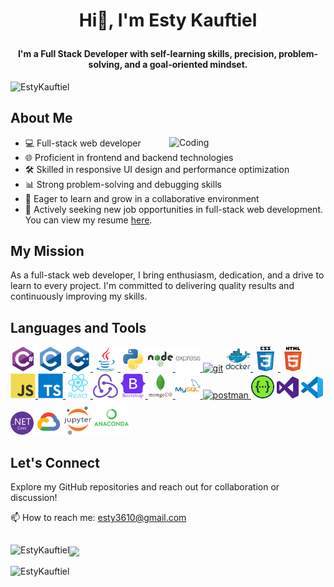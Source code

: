 <h1><b><p align="center">Hi👋, I'm Esty Kauftiel</p></b></h1>
<h4 align="center"><b>I'm a Full Stack Developer with self-learning skills, precision, problem-solving, and a goal-oriented mindset.</b></h4>

<p align="left"> <img src="https://komarev.com/ghpvc/?username=EstyKauftiel&label=Profile%20views&color=0e75b6&style=flat" alt="EstyKauftiel" /> </p>

## About Me

<img align="right" alt="Coding" width="250" src="https://media.tenor.com/S59bPkT0pqcAAAAC/programming.gif">


- 💻 Full-stack web developer
- 🌐 Proficient in frontend and backend technologies
- 🛠️ Skilled in responsive UI design and performance optimization
- 📊 Strong problem-solving and debugging skills
- 🌱 Eager to learn and grow in a collaborative environment
- 👀 Actively seeking new job opportunities in full-stack web development. You can view my resume <a href="[https://drive.google.com/file/d/1waB1gWMj3ypoOsJym0mzG6TThw-OQQY9/view?usp=sharing](https://drive.google.com/file/d/1waB1gWMj3ypoOsJym0mzG6TThw-OQQY9/view?usp=drive_link)" target="_blank">here</a>.

## My Mission

As a full-stack web developer, I bring enthusiasm, dedication, and a drive to learn to every project. I'm committed to delivering quality results and continuously improving my skills.

## Languages and Tools
<p align="left"> 
 <a href="https://docs.microsoft.com/en-us/dotnet/csharp/"><img src="https://raw.githubusercontent.com/devicons/devicon/master/icons/csharp/csharp-original.svg" alt="C#" width="40" height="40"/></a>
<a href="https://www.cprogramming.com/" target="_blank"> <img src="https://raw.githubusercontent.com/devicons/devicon/master/icons/c/c-original.svg" alt="c" width="40" height="40"/> </a> 
<a href="https://www.w3schools.com/cpp/" target="_blank"> <img src="https://raw.githubusercontent.com/devicons/devicon/master/icons/cplusplus/cplusplus-original.svg" alt="cplusplus" width="40" height="40"/> </a>
<a href="https://www.java.com" target="_blank"> <img src="https://raw.githubusercontent.com/devicons/devicon/master/icons/java/java-original.svg" alt="java" width="40" height="40"/> </a>
<a href="https://www.python.org" target="_blank"> <img src="https://raw.githubusercontent.com/devicons/devicon/master/icons/python/python-original.svg" alt="python" width="40" height="40"/> </a>
<a href="https://nodejs.org" target="_blank" rel="noreferrer"> <img src="https://raw.githubusercontent.com/devicons/devicon/master/icons/nodejs/nodejs-original-wordmark.svg" alt="nodejs" width="40" height="40"/> </a> 
<a href="https://expressjs.com" target="_blank" rel="noreferrer"> <img src="https://raw.githubusercontent.com/devicons/devicon/master/icons/express/express-original-wordmark.svg" alt="express" width="40" height="40"/> </a> 
<a href="https://git-scm.com/" target="_blank" rel="noreferrer"> <img src="https://www.vectorlogo.zone/logos/git-scm/git-scm-icon.svg" alt="git" width="40" height="40"/></a> 
<a href="https://www.docker.com/" target="_blank"> <img src="https://raw.githubusercontent.com/devicons/devicon/master/icons/docker/docker-original-wordmark.svg" alt="docker" width="40" height="40"/> </a> 
<a href="https://www.w3schools.com/css/" target="_blank" rel="noreferrer"> <img src="https://raw.githubusercontent.com/devicons/devicon/master/icons/css3/css3-original-wordmark.svg" alt="css3" width="40" height="40"/> </a> 
<a href="https://www.w3.org/html/" target="_blank" rel="noreferrer"> <img src="https://raw.githubusercontent.com/devicons/devicon/master/icons/html5/html5-original-wordmark.svg" alt="html5" width="40" height="40"/> </a>
<a href="https://developer.mozilla.org/en-US/docs/Web/JavaScript" target="_blank" rel="noreferrer"> <img src="https://raw.githubusercontent.com/devicons/devicon/master/icons/javascript/javascript-original.svg" alt="javascript" width="40" height="40"/> </a> 
<a href="https://www.typescriptlang.org/" target="_blank" rel="noreferrer"> <img src="https://raw.githubusercontent.com/devicons/devicon/master/icons/typescript/typescript-original.svg" alt="typescript" width="40" height="40"/> </a> 
 <a href="https://reactjs.org/" target="_blank" rel="noreferrer"> <img src="https://raw.githubusercontent.com/devicons/devicon/master/icons/react/react-original-wordmark.svg" alt="react" width="40" height="40"/> </a>
<a href="https://redux.js.org/"><img src="https://raw.githubusercontent.com/devicons/devicon/master/icons/redux/redux-original.svg" alt="React Redux" width="40" height="40"/></a>
<a href="https://getbootstrap.com" target="_blank" rel="noreferrer"> <img src="https://raw.githubusercontent.com/devicons/devicon/master/icons/bootstrap/bootstrap-plain-wordmark.svg" alt="bootstrap" width="40" height="40"/> </a>
<a href="https://www.mongodb.com/" target="_blank" rel="noreferrer"> <img src="https://raw.githubusercontent.com/devicons/devicon/master/icons/mongodb/mongodb-original-wordmark.svg" alt="mongodb" width="40" height="40"/> </a> 
<a href="https://www.mysql.com/" target="_blank"> <img src="https://raw.githubusercontent.com/devicons/devicon/master/icons/mysql/mysql-original-wordmark.svg" alt="mysql" width="40" height="40"/> </a> 
<a href="https://postman.com" target="_blank" rel="noreferrer"> <img src="https://www.vectorlogo.zone/logos/getpostman/getpostman-icon.svg" alt="postman" width="37" height="37"/> </a> 
<a href="https://swagger.io/specification/"><img src="https://raw.githubusercontent.com/devicons/devicon/master/icons/swagger/swagger-original.svg" alt="swaggwe" width="37" height="37"/></a>
<a href="https://visualstudio.microsoft.com/" target="_blank"><img src="https://github.com/devicons/devicon/blob/master/icons/visualstudio/visualstudio-plain.svg" alt="visual studio" width="35" height="35"/></a>
<a href="https://code.visualstudio.com/" target="_blank"><img src="https://github.com/devicons/devicon/blob/master/icons/vscode/vscode-original.svg" alt="visual studicode" width="35" height="35"/></a>
<a href="https://dotnet.microsoft.com/"><img src="https://raw.githubusercontent.com/devicons/devicon/master/icons/dotnetcore/dotnetcore-original.svg" alt=".NET Core" width="37" height="37"/></a>
<a href="https://cloud.google.com/"><img src="https://raw.githubusercontent.com/devicons/devicon/master/icons/googlecloud/googlecloud-original.svg" alt="GCP" width="40" height="40"/></a>
<a href="https://jupyter.org/"> <img src="https://github.com/devicons/devicon/blob/master/icons/jupyter/jupyter-original-wordmark.svg" title="Jupiter" alt="Jupiter" width="45" height="45"/></a>
<a href="https://www.anaconda.com/"><img src="https://github.com/devicons/devicon/blob/master/icons/anaconda/anaconda-original-wordmark.svg" title="Anaconda" alt="Conda" width="55" height="55"/></a>
 </p>

## Let's Connect

Explore my GitHub repositories and reach out for collaboration or discussion!

📫 How to reach me: esty3610@gmail.com

##
<p>
  <img align="left" src="https://github-readme-stats.vercel.app/api/top-langs?username=EstyKauftiel&show_icons=true&locale=en&layout=compact&theme=dracula" alt="EstyKauftiel" />
</p>

<a href="https://github.com/Gurupreet">
 <img align="center" src="https://github-readme-stats.vercel.app/api?username=EstyKauftiel&show_icons=true&theme=dracula&line_height=27" />
</a>
<p>
  <img align="center" src="https://github-readme-streak-stats.herokuapp.com/?user=EstyKauftiel&theme=radical" alt="EstyKauftiel" />
</p>






